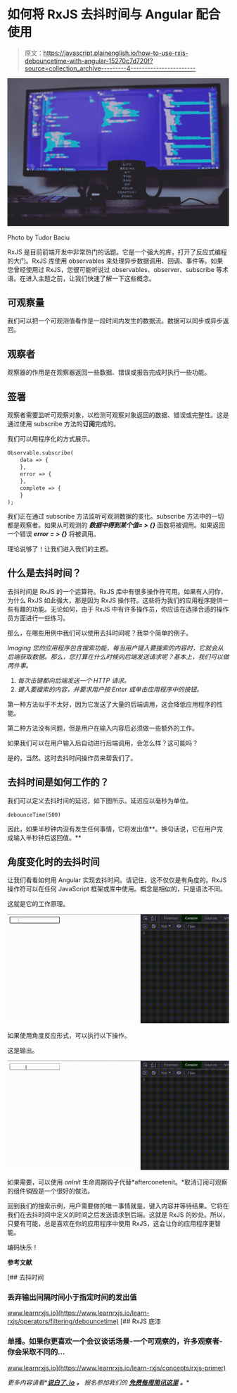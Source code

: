 # 如何将 RxJS 去抖时间与 Angular 配合使用

> 原文：<https://javascript.plainenglish.io/how-to-use-rxjs-debouncetime-with-angular-15270c7d720f?source=collection_archive---------4----------------------->

![](img/36ce71b69ed9dc00c656f4f948fb17ff.png)

Photo by Tudor Baciu

RxJS 是目前前端开发中非常热门的话题。它是一个强大的库，打开了反应式编程的大门。RxJS 库使用 observables 来处理异步数据调用、回调、事件等。如果您曾经使用过 RxJS，您很可能听说过 observables、observer、subscribe 等术语。在进入主题之前，让我们快速了解一下这些概念。

## 可观察量

我们可以把一个可观测值看作是一段时间内发生的数据流。数据可以同步或异步返回。

## 观察者

观察器的作用是在观察器返回一些数据、错误或报告完成时执行一些功能。

## 签署

观察者需要监听可观察对象，以检测可观察对象返回的数据、错误或完整性。这是通过使用 subscribe 方法的**订阅**完成的。

我们可以用程序化的方式展示。

```
Observable.subscribe(
    data => {
    },
    error => {
    },
    complete => {
    }
);
```

我们正在通过 subscribe 方法监听可观测数据的变化。subscribe 方法中的一切都是观察者。如果从可观测的 ***数据中得到某个值= > {}*** 函数将被调用。如果返回一个错误 ***error = > {}*** 将被调用。

理论说够了！让我们进入我们的主题。

## 什么是去抖时间？

去抖时间是 RxJS 的一个运算符。RxJS 库中有很多操作符可用。如果有人问你，为什么 RxJS 如此强大，那是因为 RxJS 操作符。这些将为我们的应用程序提供一些有趣的功能。无论如何，由于 RxJS 中有许多操作员，你应该在选择合适的操作员方面进行一些练习。

那么，在哪些用例中我们可以使用去抖时间呢？我举个简单的例子。

*Imaging 您的应用程序包含搜索功能，每当用户键入要搜索的内容时，它就会从后端获取数据。那么，您打算在什么时候向后端发送请求呢？基本上，我们可以做两件事。*

1.  *每次击键都向后端发送一个 HTTP 请求。*
2.  *键入要搜索的内容，并要求用户按 Enter 或单击应用程序中的按钮。*

第一种方法似乎不太好，因为它发送了大量的后端调用，这会降低应用程序的性能。

第二种方法没有问题，但是用户在输入内容后必须做一些额外的工作。

如果我们可以在用户输入后自动进行后端调用，会怎么样？这可能吗？

是的，当然。这时去抖时间操作员来帮我们了。

## 去抖时间是如何工作的？

我们可以定义去抖时间的延迟，如下图所示。延迟应以毫秒为单位。

```
debounceTime(500)
```

因此，如果半秒钟内没有发生任何事情，它将发出值**。换句话说，它在用户完成输入半秒钟后返回值。**

## 角度变化时的去抖时间

让我们看看如何用 Angular 实现去抖时间。请记住，这不仅仅是有角度的。RxJS 操作符可以在任何 JavaScript 框架或库中使用。概念是相似的，只是语法不同。

这就是它的工作原理。

![](img/3bd14d4160d0149ec36339ce61bc29ff.png)

如果使用角度反应形式，可以执行以下操作。

这是输出。

![](img/6956e6371cb475ca2002a04d82c6efc3.png)

如果需要，可以使用 *onInit* 生命周期钩子代替*afterconetenit。*取消订阅可观察的组件销毁是一个很好的做法。

回到我们的搜索示例，用户需要做的唯一事情就是，键入内容并等待结果。它将在我们在去抖时间中定义的时间之后发送请求到后端。这就是 RxJS 的妙处。所以，只要有可能，总是喜欢在你的应用程序中使用 RxJS，这会让你的应用程序更智能。

编码快乐！

**参考文献**

[](https://www.learnrxjs.io/learn-rxjs/operators/filtering/debouncetime) [## 去抖时间

### 丢弃输出间隔时间小于指定时间的发出值

www.learnrxjs.io](https://www.learnrxjs.io/learn-rxjs/operators/filtering/debouncetime) [](https://www.learnrxjs.io/learn-rxjs/concepts/rxjs-primer) [## RxJS 底漆

### 单播。如果你更喜欢一个会议谈话场景-一个可观察的，许多观察者-你会采取不同的…

www.learnrxjs.io](https://www.learnrxjs.io/learn-rxjs/concepts/rxjs-primer) 

*更多内容请看**[***说白了. io***](http://plainenglish.io/) ***。*** *报名参加我们的* [***免费每周简讯这里***](http://newsletter.plainenglish.io/) ***。****